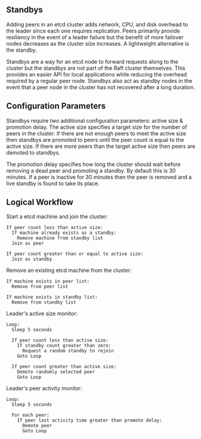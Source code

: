 ## Standbys

Adding peers in an etcd cluster adds network, CPU, and disk overhead to the leader since each one requires replication.
Peers primarily provide resiliency in the event of a leader failure but the benefit of more failover nodes decreases as the cluster size increases.
A lightweight alternative is the standby.

Standbys are a way for an etcd node to forward requests along to the cluster but the standbys are not part of the Raft cluster themselves.
This provides an easier API for local applications while reducing the overhead required by a regular peer node.
Standbys also act as standby nodes in the event that a peer node in the cluster has not recovered after a long duration.


## Configuration Parameters

Standbys require two additional configuration parameters: active size & promotion delay.
The active size specifies a target size for the number of peers in the cluster.
If there are not enough peers to meet the active size then standbys are promoted to peers until the peer count is equal to the active size.
If there are more peers than the target active size then peers are demoted to standbys.

The promotion delay specifies how long the cluster should wait before removing a dead peer and promoting a standby.
By default this is 30 minutes.
If a peer is inactive for 30 minutes then the peer is removed and a live standby is found to take its place.


## Logical Workflow

Start a etcd machine and join the cluster:

```
If peer count less than active size:
  If machine already exists as a standby:
    Remove machine from standby list
  Join as peer

If peer count greater than or equal to active size:
  Join as standby
```

Remove an existing etcd machine from the cluster:

```
If machine exists in peer list:
  Remove from peer list

If machine exists in standby list:
  Remove from standby list
```

Leader's active size monitor:

```
Loop:
  Sleep 5 seconds

  If peer count less than active size:
    If standby count greater than zero:
      Request a random standby to rejoin
    Goto Loop

  If peer count greater than active size:
    Demote randomly selected peer
    Goto Loop
```

Leader's peer activity monitor:

```
Loop:
  Sleep 5 seconds

  For each peer:
    If peer last activity time greater than promote delay:
      Demote peer
      Goto Loop
```
